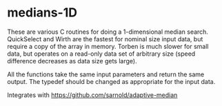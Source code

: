 medians-1D
==========

These are various C routines for doing a 1-dimensional median
search.  QuickSelect and Wirth are the fastest for nominal size
input data, but require a copy of the array in memory.  Torben
is much slower for small data, but operates on a read-only data 
set of arbitrary size (speed difference decreases as data size
gets large).

All the functions take the same input parameters and return the
same output.  The typedef should be changed as appropriate for 
the input data.

Integrates with https://github.com/sarnold/adaptive-median
